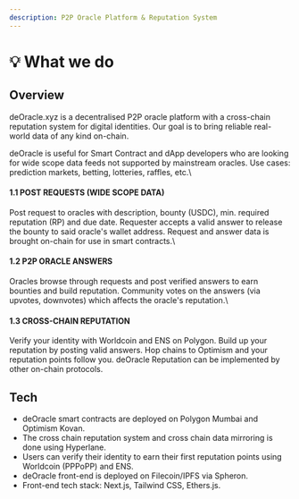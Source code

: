 ```yaml
---
description: P2P Oracle Platform & Reputation System
---
```


# 💡 What we do

## Overview

deOracle.xyz is a decentralised P2P oracle platform with a cross-chain reputation system for digital identities. Our goal is to bring reliable real-world data of any kind on-chain.

deOracle is useful for Smart Contract and dApp developers who are looking for wide scope data feeds not supported by mainstream oracles. Use cases: prediction markets, betting, lotteries, raffles, etc.\


#### 1.1 POST REQUESTS (WIDE SCOPE DATA)

Post request to oracles with description, bounty (USDC), min. required reputation (RP) and due date. Requester accepts a valid answer to release the bounty to said oracle's wallet address. Request and answer data is brought on-chain for use in smart contracts.\


#### 1.2 P2P ORACLE ANSWERS

Oracles browse through requests and post verified answers to earn bounties and build reputation. Community votes on the answers (via upvotes, downvotes) which affects the oracle's reputation.\


#### 1.3 CROSS-CHAIN REPUTATION

Verify your identity with Worldcoin and ENS on Polygon. Build up your reputation by posting valid answers. Hop chains to Optimism and your reputation points follow you. deOracle Reputation can be implemented by other on-chain protocols.



## Tech

* deOracle smart contracts are deployed on Polygon Mumbai and Optimism Kovan.
* The cross chain reputation system and cross chain data mirroring is done using Hyperlane.
* Users can verify their identity to earn their first reputation points using Worldcoin (PPPoPP) and ENS.
* deOracle front-end is deployed on Filecoin/IPFS via Spheron.
* Front-end tech stack: Next.js, Tailwind CSS, Ethers.js.
